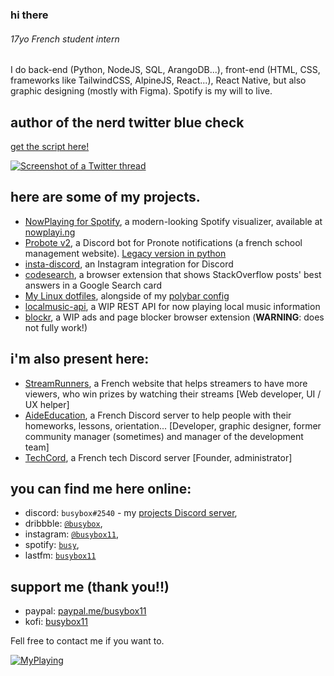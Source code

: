 ### hi there
###### 17yo French student intern

I do back-end (Python, NodeJS, SQL, ArangoDB...), front-end (HTML, CSS, frameworks like TailwindCSS, AlpineJS, React...), React Native, but also graphic designing (mostly with Figma).
Spotify is my will to live.

## author of the nerd twitter blue check
[get the script here!](https://gist.github.com/busybox11/53c76f57a577a47a19fab649a76f18e3)

[![Screenshot of a Twitter thread](https://pbs.twimg.com/media/FhKJV1gWAAM-HYU?format=png&name=small)](https://twitter.com/chaoticvibing/status/1590484635968221184?s=20&t=wWP5MIxtcsKpP7lmqEADvA)


## here are some of my projects.
- [NowPlaying for Spotify](https://github.com/busybox11/NowPlaying-for-Spotify), a modern-looking Spotify visualizer, available at [nowplayi.ng](https://nowplayi.ng)
- [Probote v2](https://github.com/busybox11/probote-v2), a Discord bot for Pronote notifications (a french school management website). [Legacy version in python](https://github.com/busybox11/probote)
- [insta-discord](https://github.com/busybox11/insta-discord), an Instagram integration for Discord
- [codesearch](https://github.com/busybox11/codesearch), a browser extension that shows StackOverflow posts' best answers in a Google Search card
- [My Linux dotfiles](https://github.com/busybox11/dotfiles), alongside of my [polybar config](https://github.com/busybox11/spotify-polybar)
- [localmusic-api](https://github.com/busybox11/localmusic-api), a WIP REST API for now playing local music information
- [blockr](https://github.com/busybox11/blockr), a WIP ads and page blocker browser extension (**WARNING**: does not fully work!)

## i'm also present here:
- [StreamRunners](https://streamrunners.fr/affiliate/busybox11), a French website that helps streamers to have more viewers, who win prizes by watching their streams [Web developer, UI / UX helper]
- [AideEducation](https://aideeducation.fr/), a French Discord server to help people with their homeworks, lessons, orientation... [Developer, graphic designer, former community manager (sometimes) and manager of the development team]
- [TechCord](https://discord.gg/svZ2PSm), a French tech Discord server [Founder, administrator]

## you can find me here online:
- discord: `busybox#2540` - my [projects Discord server](https://discord.gg/DMmk8Sc),
- dribbble: [`@busybox`](https://dribbble.com/busybox),
- instagram: [`@busybox11`](https://instagram.com/busybox11),
- spotify: [`busy`](https://open.spotify.com/user/yha0gdu9143vclyk0cuqoro0m),
- lastfm: [`busybox11`](https://www.last.fm/user/busybox11)

## support me (thank you!!)
- paypal: [paypal.me/busybox11](https://paypal.me/busybox11)
- kofi: [busybox11](https://ko-fi.com/busybox11)

Fell free to contact me if you want to.

[![MyPlaying](https://dev.rchartier.dev/myplaying/playing/img?hideGithubLogo)](https://github.com/busybox11/MyPlaying)

